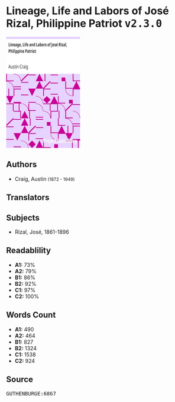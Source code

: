 # Lineage, Life and Labors of José Rizal, Philippine Patriot <kbd>v2.3.0</kbd>

![](./cover.medium.jpg "")

## Authors


 - Craig, Austin <small>(1872 - 1949)</small>

## Translators



## Subjects


 - Rizal, José, 1861-1896

## Readablility


 - **A1:** 73%
 - **A2:** 79%
 - **B1:** 86%
 - **B2:** 92%
 - **C1:** 97%
 - **C2:** 100%

## Words Count


 - **A1:** 490
 - **A2:** 464
 - **B1:** 827
 - **B2:** 1324
 - **C1:** 1538
 - **C2:** 924

## Source


<kbd>GUTHENBURGE:6867</kbd>
